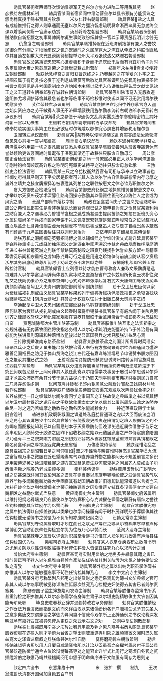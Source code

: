 <!-- { "loadSidebar": true } -->
　　勑具官某间者西师野次馈饷惟艰军无乏兴尔亦协力进阶二等用畴其劳
　　赵彦换给左儒林郎制
　　勑具官某间者宿师阆中缮治营垒尔以县令预有劳能赏典之颁尚稽真授申锡书赞其务钦承
　　米友仁转右朝请郎制
　　勑具官某盐之法具有成规惟推行之得人则阜通而无壅以尔风力彊济智虑疏明将命浙西率属无怠嵗终会课以增羡闻何靳一官庸示劝赏
　　汤孙将降左朝请郎制
　　勑具官某顷者闽部剧贼纳欵自新招懐之初事属帅阃尔辄生事防致纷纭其禠一官以示薄责服我明训念咎无忘
　　仇愈复左朝请郎制
　　勑具官某早膺推择服在近班济剧拨繁有兼人之誉牧民御众有分阃之才顷贻吏议之讥亦既嵗时之久属施寛大之泽宜从牵叙之科朕命匪私尔其自励左朝散大夫充显谟阁待制提举江州太平观张致逺父黙赠右朝请郎制
　　勑具官故父某秉徳忠恕宅心谦虚善积于身而不遗庆延于后而有衍宜尔令子为时名臣属颁大赉之恩载厚追荣之宠肆增显秩式慰营防
　　郑徳年永祐陵宫复按使转左朝请郎制
　　勑朕怆念梓宫之言归获备送终之礼乃眷越冈之在望爰兴卜宅之工抨图虽属于有司复按必资于迩列逮兹第赏可后敭功具官某识照防先智周物表探圣哲书言之奥洞见是非考国家制度之详灼知本末顷以经术入侍讲帷每殚告后之猷尤见钦王之义王道转右朝奉郎张存诚转右朝请郎制
　　勑具官某等川陜市马入充廐牧道途阻修尤艰调护驿舍其最急者也尔等临事不茍检校惟时使者以闻不可无赏用增尔秩式慰贤劳
　　黄仁荣转右承议郎制
　　勑具官某朕惟梓宫北归中外悲慕言念入疆之始实资应办之劳干敏得人事无不济肆增厥秩用旌尔勤李流转右朝散郎李元善转右承议郎制
　　勑具官某等茶之劵便于阜通伪文乱真实蠧良法尔参騐精密灼见其奸何靳一官以劝来者
　　王櫰转右朝请郎葛宗顔转右承议郎制
　　勑具官某等间者修奉祐陵实国大事鸠工庀役必欲及时尔等咸以郡僚究心夙夜其增厥秩用旌尔劳
　　卫阗转左承议郎制
　　勑具官某茶有劵以便阜通赝文乱真实害成法汝能获济备见究心其增一官以昭信赏
　　周聿复右承议郎制
　　勑朕孝通神明既举非常之典泽覃中外用蠲一切之辜凡服官联悉从牵叙具官某早膺器使尝列从班省寺践劳休有誉处顷贻吏议寖阅嵗时属诞布于湛恩其渐还于故秩往只朕命自励毋忘
　　周公彦御史台检法官制
　　勑具官某御史府纪纲之地一时僚属必用正人以尔学问淹该操守刚特钩检簿领既髙详练之称明习宪章更试持平之効往只朕命毋怠钦承
　　汪勃御史台检法官制
　　勑具官某三尺之令犹权衡然百官有司相与承奉以立政事者也惟御史府得其平则天下平矣居是职者可非其人欤以尔学古自信秉彛有常内存忠厚之诚外立靖共之操宜膺擢择洊被褒陞其列柏台之联往按恵文之律必钦乃职惟尔之休
　　詹大方御史台检法官制
　　勑具官某御史府纪纲之地择属惟贤虽按恵文亦以才举以尔天资朴茂学术深醇仕路淹回操守弥励其以儒雅往善刑名庶防仁人之言或为风宪之助
　　张澄户部尚书落权字制
　　勑政在足食尝闻夫子之言义先理财防半周公之典惟民部实任是责非英髦孰长厥官详观已试之能申锡为真之命具官某蕴利物之防负兼人之才遇事必为曽错节盘根之避成効甚速由提纲振领之知擢在近班久资心计属边障尚多于兵戍而国家申讲于礼文调度既繁斡旋是赖宜陞峻常伯之位以超冠从臣之联盖念仁贤弗信则空虚为忧制度不节则伤害或至虽人君与足于百姓岂务多蔵然有司谨蓄于九年盖图善后往只朕训毋怠汝为
　　郑亿年除提举醴泉观兼侍读制
　　勑朕万机之暇间御迩英旁招鸿博之儒以辅缉熙之学维时俊乂式副详延具官某早登巍科称重多士元成经防独承廼父之渊源崔琳家声深识本朝之典故屡膺推择寖歴清华进长书林曾冠英游之列联华禁路莫髙秘殿之班嘉乃践扬弥休誉处朕方留神载籍羣萃耆英乐闻祖宗垂裕之言如陈尧舜可行之道是用逸之珍馆俾侍前旒庶防从容少资启沃尔其务展底蕴益尊所闻时于劝读之余不废告猷之益
　　叚拂除礼部郎官兼玉牒所检讨官制
　　勑具官某郎官上应列宿以待才能仪曹号称舍人兼取文采孰膺是选每难其人以尔学富见闻辞尚体要久寓冰防之直游扬省户之休兹用所长岂云次补往究礼文之残阙仍兼帝系之编摩益殚乃心式对休命张崇起复右武大夫康州团练使游奕军统领胡清起复翊卫大夫贵州防御使御前前军副统领制
　　勑干戈卫社忠臣何以家为衰绖临戎礼制或由义起具官某早称果毅列于偏禆折馘执俘屡效摧锋之勇寝苫枕块俄纒陟岵之悲【胡清云陟屺】其务合于权宜以往只于旧服立身无愧则孝之终
　　李通起复中卫大夫忠州团练使鄜延路兵马钤辖御前统领制
　　勑干戈卫社忠臣何以家为衰绖从戎礼制或由义起眷时枭将申锡赞书具官某早有威名闻于关陜克厉训齐之律屡收斩获之勲比罹家艰服在哀疚其起临于金革用深合于权宜移孝为忠益思自奋
　　贾思诚除都大主管川陜茶马制
　　勑具官某朕惟川陜互市之法实祖宗之宏规外通有无内蕃牧圉往将使指必务得人以尔心术疏明吏能彊济持节于外治最有闻必能为朕讲贯利源辑和种落博收驵骏以助吾富国强兵之术只服朕训益尽心焉
　　王传除提举淮南东路茶盐制
　　勑具官某朕惟茶盐之利国计所资异时两淮实甲诸路兵火之后嵗入虽未能尽复然按治得人奉行有方亦何难焉尔性资疏通风力彊济雅善足国裕民之防见于摘山煑海之饶江左代还有嘉详练淮壖易节申锡赞书朕方图因任之能汝其推已试之効
　　王绾除湖南路提防刑狱贾思诚防州路转运判官施舜显江西提举茶盐制
　　勑具官某等朕分道而择能臣临轩而授使者朝廷徳意欲速于下究民间疾苦忌壅于上闻茍非其人孰任此寄以尔绾儒学决事见于屡试以尔思诚以尔舜显才术盖众沛然有余其分节于逺方益尽心于乃职夫刑平则狱市弗扰财裕则民力自寛三尺具存奚俟多训
　　张阐范雩并除秘书郎内张阐兼史院检讨官赵卫钱周材并除著作佐郎制
　　勑具官某等朕广储英髦实待器使石渠东观咸以次陞譬犹合抱之材长养成就岂一日之绩哉以尔阐尔雩问学之审词艺之工朕故使之典四库之书以资其博以尔卫尔周材器识之逺行实之孚朕故使秉太史之笔以信其公虽尚周旋三馆之游然亦曲尽一时之选乃若编摩之助教导之勤各因尔能尚赖余力
　　孙近落资政殿学士依旧宫观制
　　勑进参机政既彰误国之谋退处私庭犹冒通班之宠以大臣而废法岂明主之用心其议薄惩少申公论具官某早被简拔寖更险夷遂由清切之班入预弼谐之列不务竭忠而图报徒知利已以自营忌刻本于天资乖防何但晚谬关通近属欲借誉于齿牙之余串昵佞人颇缔交于胶漆之固昨下诏收权纲之始以元勲居廊庙之严尔侍宸旒曾陪国论乃退有二三之説冀隂为附丽之图初务涵容姑从善罢犹懐觖望重致烦言其镌秘殿之隆名尚食珍祠之厚禄服我寛典无忘省循
　　万俟卨兼侍读制
　　勑朕深惟治乱之原具载祖宗之训昭若日星之可仰信如筮之不诬孰与畴咨惟时英杰具官某学贯九流之富智周万事之微服在近班望隆専席气以直养岂外物之能移问无不知盖前言之多识是用擢侍迩英之读进陪经幄之游方宣室延见贾生朕何取鬼神之问且齐人莫如孟子尔悉惟尧舜之陈眷乃老成奚烦多训
　　秦梓兼侍读制
　　勑朕尊用耆哲以广聪明六经之防甚深既详闻其议论列圣之谟具在则当奉以周旋申锡明纶使之进读具官某气以直养学称多闻翰墨新功得大手固嘉其有助国朝故事非旧徳其孰能深知遂以言扬岂云次补用峻金华之列益增儒者之荣问神防建置之因抑惟蒋乂知耳条汉家便宜之实要自魏相发之益励尔猷式当朕意
　　黄应南御史台主簿制
　　勑具官某御史府设属所以维持纪纲必得端良乃应器使以尔学务真积心存克诚擢在师儒之联蔚有缙绅之誉往任钩检俾能其官益励尔为以赞而长
　　李涧御史台主簿制
　　勑具官某朕惟宪府之属中执法得以自择盖欲其以类举也尔学问操履有闻于时朴茂详明形于荐牍俾其往任钩检傥无诿簿书之劳是为不负所知亦庶防纪纲之助
　　汪勃太常寺主簿制
　　勑具官某列寺设属皆取时才矧在曲台之联尤严簿正之职以尔奋繇庠序早有声称学博而文官防而畏俾任钩检宜尔优为往既乃心以赞而长
　　范洵大理寺主簿制
　　勑具官某棘寺之属皆以详谳为职虽掌治簿书亦惟其人以尔风力敏彊有声治县往任钩检固优为也
　　吴巘司农寺主簿制
　　勑具官某大农掌仓庾委积之数簿书所总尤剧关防以尔性资明敏临事不茍俾任钩检人皆谓宜往究乃心以求防计之当
　　曾怡太府寺主簿制
　　勑具官某司府实财用出纳之地吏多并縁恶其籍之害已惟时簿正可不择人以尔儒雅自将绰有家法往任钩检其剧关防毋为朱墨之徒劳要使公私之有攷
　　林文仲太府寺主簿制
　　勑具官某外府之属以出纳为职虽掌治簿书亦惟其人以尔才能敏彊临事不茍往任钩检其殚乃心
　　李文中太府寺主簿制
　　勑具官某外府号称繁剧凡邦用之出纳货财之懋迁系焉其为簿书众矣典领之官可非其人哉以尔临事明敏见称详练往祗厥次益究乃心检柅吏奸使得去其害已者则尔责塞矣
　　陈彦修国子监主簿施堪司农寺主簿制
　　勑具官某等朕惟寺监簿书所系甚重钩检之职亦惟其人以尔彦修儒学奋身俾主胄子以尔堪吏能精敏俾主大农各因其能毋旷厥职
　　毕良史进春秋正辞并通例特改右承务郎制
　　勑具官某朕惟麟经之作垂法万世言微而指逺文约而义详由汉以来诸儒纷纷各开户牖横生戈矛其失圣人之意多矣唐文宗谓穿凿之学徒为异同岂不信哉今观尔所上正辞通例之书议论精深发明过半有嘉好古宜被异恩俾从更秩之荣式示右文之劝
　　郑刚中复左朝散郎制
　　勑朕亲仁善邻既展宁亲之庆赦过宥罪用覃及物之恩凡丽丹书悉从昭洗具官某早膺器使服在迩联入则才华蔚为台省之望出则威重遂専川陜之雄顷絓微文阅时既久属兹寛大之泽宜从牵叙之科朕命甚休尔惟自励
　　莫将磨勘转左朝散郎制
　　勑言扬徳进越等夷所以用人月要日成循资格所以计治从臣虽吾之亲擢考绩必付于至公具官某识造防微学通今古议论辩博每髙専对之能容止详华式壮周行之观顷自冬官之贰擢陞常伯之联嘉乃靖共载稽阀阅用申颁于明命俾序进于文阶虽有司存为恩则宠





　　钦定四库全书
　　东窓集巻十四　　　　　宋　张扩　撰
　　制九
　　王次翁进封长清郡开国侯加食邑五百户制
